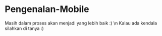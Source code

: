 # Pengenalan-Mobile
Masih dalam proses akan menjadi yang lebih baik :) \n
Kalau ada kendala silahkan di tanya :)
